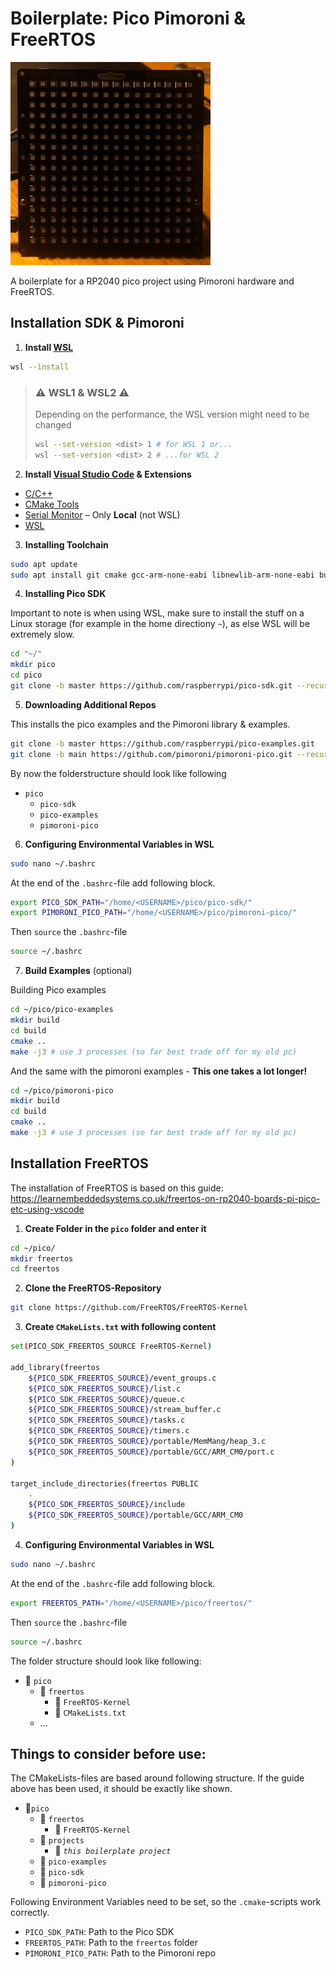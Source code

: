 # Boilerplate: Pico Pimoroni & FreeRTOS

![](docs/demonstration.gif)

A boilerplate for a RP2040 pico project using Pimoroni hardware and FreeRTOS.

## Installation SDK & Pimoroni

1.  **Install [WSL](https://learn.microsoft.com/en-us/windows/wsl/install)**

```bash
wsl --install
```

> ### ⚠ WSL1 & WSL2 ⚠
>
> Depending on the performance, the WSL version might need to be changed
> 
> ```bash
> wsl --set-version <dist> 1 # for WSL 1 or... 
> wsl --set-version <dist> 2 # ...for WSL 2
> ``` 

2. **Install [Visual Studio Code](https://code.visualstudio.com/) & Extensions**
- [C/C++](https://marketplace.visualstudio.com/items?itemName=ms-vscode.cpptools)
- [CMake Tools](https://marketplace.visualstudio.com/items?itemName=ms-vscode.cmake-tools)
- [Serial Monitor](https://marketplace.visualstudio.com/items?itemName=ms-vscode.vscode-serial-monitor) – Only **Local** (not WSL)
- [WSL](https://marketplace.visualstudio.com/items?itemName=ms-vscode-remote.remote-wsl)

3. **Installing Toolchain**
```bash
sudo apt update
sudo apt install git cmake gcc-arm-none-eabi libnewlib-arm-none-eabi build-essential libstdc++-arm-none-eabi-newlib
```

4. **Installing Pico SDK**

Important to note is when using WSL, make sure to install the stuff on a Linux storage (for example in the home directiony `~`), as else WSL will be extremely slow.

```bash
cd "~/"
mkdir pico
cd pico
git clone -b master https://github.com/raspberrypi/pico-sdk.git --recursive
```

5. **Downloading Additional Repos**

This installs the pico examples and the Pimoroni library & examples.

```bash
git clone -b master https://github.com/raspberrypi/pico-examples.git
git clone -b main https://github.com/pimoroni/pimoroni-pico.git --recursive
```

By now the folderstructure should look like following
- `pico`
	- `pico-sdk`
	- `pico-examples`
	- `pimoroni-pico`

6. **Configuring Environmental Variables in WSL**

```bash
sudo nano ~/.bashrc
```

At the end of the `.bashrc`-file add following block.

```bash
export PICO_SDK_PATH="/home/<USERNAME>/pico/pico-sdk/"
export PIMORONI_PICO_PATH="/home/<USERNAME>/pico/pimoroni-pico/"
```

Then `source` the `.bashrc`-file

```bash
source ~/.bashrc
```

7. **Build Examples** (optional)

Building Pico examples

```bash
cd ~/pico/pico-examples
mkdir build
cd build
cmake ..
make -j3 # use 3 processes (so far best trade off for my old pc)
```

And the same with the pimoroni examples - **This one takes a lot longer!**
```bash
cd ~/pico/pimoroni-pico
mkdir build
cd build
cmake ..
make -j3 # use 3 processes (so far best trade off for my old pc)
```

## Installation FreeRTOS

The installation of FreeRTOS is based on this guide: https://learnembeddedsystems.co.uk/freertos-on-rp2040-boards-pi-pico-etc-using-vscode

1. **Create Folder in the `pico` folder and enter it**

```bash
cd ~/pico/
mkdir freertos
cd freertos
```

2. **Clone the FreeRTOS-Repository**

```bash
git clone https://github.com/FreeRTOS/FreeRTOS-Kernel
```

3. **Create `CMakeLists.txt` with following content**

```bash
set(PICO_SDK_FREERTOS_SOURCE FreeRTOS-Kernel)

add_library(freertos
    ${PICO_SDK_FREERTOS_SOURCE}/event_groups.c
    ${PICO_SDK_FREERTOS_SOURCE}/list.c
    ${PICO_SDK_FREERTOS_SOURCE}/queue.c
    ${PICO_SDK_FREERTOS_SOURCE}/stream_buffer.c
    ${PICO_SDK_FREERTOS_SOURCE}/tasks.c
    ${PICO_SDK_FREERTOS_SOURCE}/timers.c
    ${PICO_SDK_FREERTOS_SOURCE}/portable/MemMang/heap_3.c
    ${PICO_SDK_FREERTOS_SOURCE}/portable/GCC/ARM_CM0/port.c
)

target_include_directories(freertos PUBLIC
    .
    ${PICO_SDK_FREERTOS_SOURCE}/include
    ${PICO_SDK_FREERTOS_SOURCE}/portable/GCC/ARM_CM0
)
```

4. **Configuring Environmental Variables in WSL**

```bash
sudo nano ~/.bashrc
```

At the end of the `.bashrc`-file add following block.

```bash
export FREERTOS_PATH="/home/<USERNAME>/pico/freertos/"
```

Then `source` the `.bashrc`-file

```bash
source ~/.bashrc
```

The folder structure should look like following:

- 📁 `pico`
  - 📁 `freertos`
    - 📁 `FreeRTOS-Kernel`
    - 📄 `CMakeLists.txt`
  - ...

## Things to consider before use:

The CMakeLists-files are based around following structure. If the guide above has been used, it should be exactly like shown.

- 📁`pico`
  - 📁 `freertos`
    - 📁 `FreeRTOS-Kernel`
  - 📁 `projects`
    - 📁 *`this boilerplate project`*
  - 📁 `pico-examples`
  - 📁 `pico-sdk`
  - 📁 `pimoroni-pico`

Following Environment Variables need to be set, so the `.cmake`-scripts work correctly.

- `PICO_SDK_PATH`: Path to the Pico SDK 
- `FREERTOS_PATH`: Path to the `freertos` folder
- `PIMORONI_PICO_PATH`: Path to the Pimoroni repo